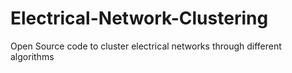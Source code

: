 # Electrical-Network-Clustering
Open Source code to cluster electrical networks through different algorithms 
